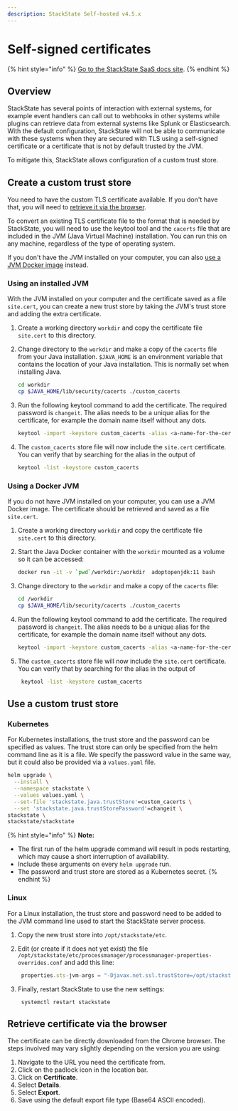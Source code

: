 ```yaml
---
description: StackState Self-hosted v4.5.x
---
```


# Self-signed certificates

{% hint style="info" %}
[Go to the StackState SaaS docs site](https://docs.stackstate.com/v/stackstate-saas/).
{% endhint %}

## Overview

StackState has several points of interaction with external systems, for example event handlers can call out to webhooks in other systems while plugins can retrieve data from external systems like Splunk or Elasticsearch. With the default configuration, StackState will not be able to communicate with these systems when they are secured with TLS using a self-signed certificate or a certificate that is not by default trusted by the JVM.

To mitigate this, StackState allows configuration of a custom trust store.

## Create a custom trust store

You need to have the custom TLS certificate available. If you don't have that, you will need to [retrieve it via the browser](self-signed-cert.md#retrieve-certificate-via-the-browser).

To convert an existing TLS certificate file to the format that is needed by StackState, you will need to use the keytool tool and the `cacerts` file that are included in the JVM \(Java Virtual Machine\) installation. You can run this on any machine, regardless of the type of operating system.

If you don't have the JVM installed on your computer, you can also [use a JVM Docker image](self-signed-cert.md#using-a-docker-jvm) instead.

### Using an installed JVM

With the JVM installed on your computer and the certificate saved as a file `site.cert`, you can create a new trust store by taking the JVM's trust store and adding the extra certificate.

1. Create a working directory `workdir` and copy the certificate file `site.cert` to this directory.
2. Change directory to the `workdir` and make a copy of the `cacerts` file from your Java installation. `$JAVA_HOME` is an environment variable that contains the location of your Java installation. This is normally set when installing Java.

   ```bash
   cd workdir
   cp $JAVA_HOME/lib/security/cacerts ./custom_cacerts
   ```

3. Run the following keytool command to add the certificate. The required password is `changeit`. The alias needs to be a unique alias for the certificate, for example the domain name itself without any dots.

   ```bash
   keytool -import -keystore custom_cacerts -alias <a-name-for-the-certificate>  -file site.cert
   ```

4. The `custom_cacerts` store file will now include the `site.cert` certificate. You can verify that by searching for the alias in the output of

   ```bash
   keytool -list -keystore custom_cacerts
   ```

### Using a Docker JVM

If you do not have JVM installed on your computer, you can use a JVM Docker image. The certificate should be retrieved and saved as a file `site.cert`.

1. Create a working directory `workdir` and copy the certificate file `site.cert` to this directory.
2. Start the Java Docker container with the `workdir` mounted as a volume so it can be accessed:

   ```bash
   docker run -it -v `pwd`/workdir:/workdir  adoptopenjdk:11 bash
   ```

3. Change directory to the `workdir` and make a copy of the `cacerts` file:

   ```bash
   cd /workdir
   cp $JAVA_HOME/lib/security/cacerts ./custom_cacerts
   ```

4. Run the following keytool command to add the certificate. The required password is `changeit`. The alias needs to be a unique alias for the certificate, for example the domain name itself without any dots.

   ```bash
   keytool -import -keystore custom_cacerts -alias <a-name-for-the-certificate>  -file site.cert
   ```

5. The `custom_cacerts` store file will now include the `site.cert` certificate. You can verify that by searching for the alias in the output of

   ```bash
    keytool -list -keystore custom_cacerts
   ```

## Use a custom trust store

### Kubernetes

For Kubernetes installations, the trust store and the password can be specified as values. The trust store can only be specified from the helm command line as it is a file. We specify the password value in the same way, but it could also be provided via a `values.yaml` file.

```bash
helm upgrade \
  --install \
  --namespace stackstate \
  --values values.yaml \
  --set-file 'stackstate.java.trustStore'=custom_cacerts \
  --set 'stackstate.java.trustStorePassword'=changeit \
stackstate \
stackstate/stackstate
```

{% hint style="info" %}
**Note:**

* The first run of the helm upgrade command will result in pods restarting, which may cause a short interruption of availability.
* Include these arguments on every `helm upgrade` run.
* The password and trust store are stored as a Kubernetes secret.
{% endhint %}

### Linux

For a Linux installation, the trust store and password need to be added to the JVM command line used to start the StackState server process.

1. Copy the new trust store into `/opt/stackstate/etc`. 
2. Edit \(or create if it does not yet exist\) the file `/opt/stackstate/etc/processmanager/processmanager-properties-overrides.conf` and add this line:

   ```javascript
    properties.sts-jvm-args = "-Djavax.net.ssl.trustStore=/opt/stackstate/etc/custom_cacerts -Djavax.net.ssl.trustStoreType=jks -Djavax.net.ssl.trustStorePassword=changeit"
   ```

3. Finally, restart StackState to use the new settings:

   ```text
    systemctl restart stackstate
   ```

## Retrieve certificate via the browser

The certificate can be directly downloaded from the Chrome browser. The steps involved may vary slightly depending on the version you are using:

1. Navigate to the URL you need the certificate from.
2. Click on the padlock icon in the location bar.
3. Click on **Certificate**.
4. Select **Details**.
5. Select **Export**.
6. Save using the default export file type \(Base64 ASCII encoded\).

